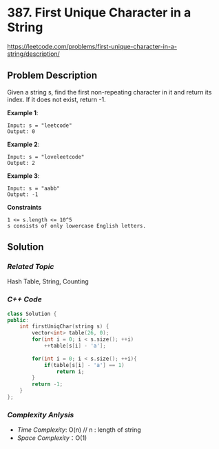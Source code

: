 # 387. First Unique Character in a String
https://leetcode.com/problems/first-unique-character-in-a-string/description/

## Problem Description

Given a string s, find the first non-repeating character in it and return its index. If it does not exist, return -1.


**Example 1**:
```
Input: s = "leetcode"
Output: 0
```
**Example 2**:
```
Input: s = "loveleetcode"
Output: 2
```
**Example 3**:
```
Input: s = "aabb"
Output: -1
```

**Constraints**
```
1 <= s.length <= 10^5
s consists of only lowercase English letters.
```

## Solution

### _Related Topic_
   Hash Table, String, Counting

### _C++ Code_
```cpp
class Solution {
public:
    int firstUniqChar(string s) {
        vector<int> table(26, 0);
        for(int i = 0; i < s.size(); ++i)
            ++table[s[i] - 'a'];
        
        for(int i = 0; i < s.size(); ++i){
            if(table[s[i] - 'a'] == 1)
                return i;
        }
        return -1;
    }
};
```

### _Complexity Anlysis_
- _Time Complexity_: O(n)  // n : length of string
- _Space Complexity_：O(1)

